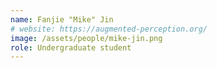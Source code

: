 ```yaml
---
name: Fanjie "Mike" Jin
# website: https://augmented-perception.org/
image: /assets/people/mike-jin.png
role: Undergraduate student
---
```

